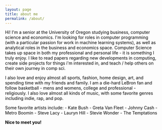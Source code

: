 ```yaml
---
layout: page
title: about me
permalink: /about/
---
```


<span style="color: black;">Hi! I'm a senior at the University of Oregon studying business, computer science and economics. I'm looking for roles in computer programming (with a particular passion for work in machine learning systems), as well as analytical roles in the business and economics space. Computer Science takes up space in both my professional and personal life - it is something I truly enjoy. I like to read papers regarding new developments in computing, create side projects for things i'm interested in, and teach / help others on their own journey in comp sci.</span>

<span style="color: black;">I also love and enjoy almost all sports, fashion, home design, art, and spending time with my friends and family. I am a die-hard LeBron fan and follow basketball - mens and womens, college and professional - religiously. I also love almost all kinds of music, with some favorite genres including indie, rap, and pop.</span>

<span style="color: black;">
Some favorite artists include:
    - Kate Bush
    - Greta Van Fleet
    - Johnny Cash
    - Metro Boomin
    - Steve Lacy
    - Lauryn Hill
    - Stevie Wonder
    - The Temptations

**Nice to meet you!**
</span>